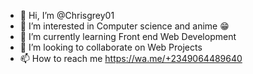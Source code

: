 - 👋 Hi, I’m @Chrisgrey01
- 👀 I’m interested in Computer science and anime 😁
- 🌱 I’m currently learning Front end Web Development
- 💞️ I’m looking to collaborate on Web Projects
- 📫 How to reach me https://wa.me/+2349064489640

<!---
Chrisgrey01/Chrisgrey01 is a ✨ special ✨ repository because its `README.md` (this file) appears on your GitHub profile.
You can click the Preview link to take a look at your changes.
--->
